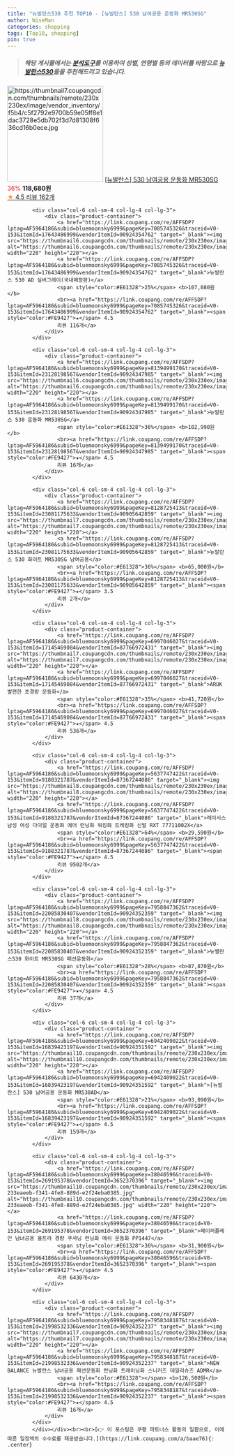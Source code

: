 ```yaml
---
title: "뉴발란스530 추천 TOP10 - [뉴발란스] 530 남여공용 운동화 MR530SG"
author: WiseMan
categories: shopping
tags: [Top10, shopping]
pin: true
---
```


> ##### 해당 게시물에서는 [**분석도구**](https://itemscout.io/)를 이용하여 **성별**, **연령별** 등의 데이터를 바탕으로 [**뉴발란스530**](https://link.coupang.com/a/baae76)들을 추천해드리고 있습니다.
<div class="container"><div class="row">
            <div class="col-6 col-sm-4 col-lg-4 col-lg-3">
                <div class="product-container">
                    <a href="https://link.coupang.com/re/AFFSDP?lptag=AF5964186&subid=bluemoonsky6999&pageKey=6148297802&traceid=V0-153&itemId=13337715453&vendorItemId=78660694921" target="_blank"><img src="https://thumbnail7.coupangcdn.com/thumbnails/remote/230x230ex/image/vendor_inventory/f5b4/c5f2792e9700b59e05ff8e1dac3728e5db702f3d7d81308f636cd16b0ece.jpg" alt="https://thumbnail7.coupangcdn.com/thumbnails/remote/230x230ex/image/vendor_inventory/f5b4/c5f2792e9700b59e05ff8e1dac3728e5db702f3d7d81308f636cd16b0ece.jpg" width="220" height="220"></a>
                    <a href="https://link.coupang.com/re/AFFSDP?lptag=AF5964186&subid=bluemoonsky6999&pageKey=6148297802&traceid=V0-153&itemId=13337715453&vendorItemId=78660694921" target="_blank">[뉴발란스] 530 남여공용 운동화 MR530SG</a>
                    <span style="color:#E61328">36%</span> <b>118,680원</b>
                    <br><a href="https://link.coupang.com/re/AFFSDP?lptag=AF5964186&subid=bluemoonsky6999&pageKey=6148297802&traceid=V0-153&itemId=13337715453&vendorItemId=78660694921" target="_blank"><span style="color:#FE9427">★</span> 4.5
                    리뷰 162개</a>
                </div>
            </div>
            
            <div class="col-6 col-sm-4 col-lg-4 col-lg-3">
                <div class="product-container">
                    <a href="https://link.coupang.com/re/AFFSDP?lptag=AF5964186&subid=bluemoonsky6999&pageKey=7085745326&traceid=V0-153&itemId=17643486999&vendorItemId=90924354762" target="_blank"><img src="https://thumbnail6.coupangcdn.com/thumbnails/remote/230x230ex/image/vendor_inventory/c90b/e4c3135fb0595d998f3f1769307b5d9376847d4bcf967e9b52adce9c9858.jpg" alt="https://thumbnail6.coupangcdn.com/thumbnails/remote/230x230ex/image/vendor_inventory/c90b/e4c3135fb0595d998f3f1769307b5d9376847d4bcf967e9b52adce9c9858.jpg" width="220" height="220"></a>
                    <a href="https://link.coupang.com/re/AFFSDP?lptag=AF5964186&subid=bluemoonsky6999&pageKey=7085745326&traceid=V0-153&itemId=17643486999&vendorItemId=90924354762" target="_blank">뉴발란스 530 AD 실버그레이(국내매장판)</a>
                    <span style="color:#E61328">25%</span> <b>107,080원</b>
                    <br><a href="https://link.coupang.com/re/AFFSDP?lptag=AF5964186&subid=bluemoonsky6999&pageKey=7085745326&traceid=V0-153&itemId=17643486999&vendorItemId=90924354762" target="_blank"><span style="color:#FE9427">★</span> 4.5
                    리뷰 116개</a>
                </div>
            </div>
            
            <div class="col-6 col-sm-4 col-lg-4 col-lg-3">
                <div class="product-container">
                    <a href="https://link.coupang.com/re/AFFSDP?lptag=AF5964186&subid=bluemoonsky6999&pageKey=8139499170&traceid=V0-153&itemId=23128198567&vendorItemId=90924347985" target="_blank"><img src="https://thumbnail6.coupangcdn.com/thumbnails/remote/230x230ex/image/vendor_inventory/3257/fb681565bae75a9f36c91da7bef788e6c7780c1284456b1f1abb9d092121.jpg" alt="https://thumbnail6.coupangcdn.com/thumbnails/remote/230x230ex/image/vendor_inventory/3257/fb681565bae75a9f36c91da7bef788e6c7780c1284456b1f1abb9d092121.jpg" width="220" height="220"></a>
                    <a href="https://link.coupang.com/re/AFFSDP?lptag=AF5964186&subid=bluemoonsky6999&pageKey=8139499170&traceid=V0-153&itemId=23128198567&vendorItemId=90924347985" target="_blank">뉴발란스 530 운동화 MR530SG</a>
                    <span style="color:#E61328">36%</span> <b>102,990원</b>
                    <br><a href="https://link.coupang.com/re/AFFSDP?lptag=AF5964186&subid=bluemoonsky6999&pageKey=8139499170&traceid=V0-153&itemId=23128198567&vendorItemId=90924347985" target="_blank"><span style="color:#FE9427">★</span> 4.5
                    리뷰 16개</a>
                </div>
            </div>
            
            <div class="col-6 col-sm-4 col-lg-4 col-lg-3">
                <div class="product-container">
                    <a href="https://link.coupang.com/re/AFFSDP?lptag=AF5964186&subid=bluemoonsky6999&pageKey=8128725413&traceid=V0-153&itemId=23081175633&vendorItemId=90905642859" target="_blank"><img src="https://thumbnail7.coupangcdn.com/thumbnails/remote/230x230ex/image/vendor_inventory/f5b4/c5f2792e9700b59e05ff8e1dac3728e5db702f3d7d81308f636cd16b0ece.jpg" alt="https://thumbnail7.coupangcdn.com/thumbnails/remote/230x230ex/image/vendor_inventory/f5b4/c5f2792e9700b59e05ff8e1dac3728e5db702f3d7d81308f636cd16b0ece.jpg" width="220" height="220"></a>
                    <a href="https://link.coupang.com/re/AFFSDP?lptag=AF5964186&subid=bluemoonsky6999&pageKey=8128725413&traceid=V0-153&itemId=23081175633&vendorItemId=90905642859" target="_blank">뉴발란스 530 화이트 MR530SG 남여공용</a>
                    <span style="color:#E61328">36%</span> <b>65,000원</b>
                    <br><a href="https://link.coupang.com/re/AFFSDP?lptag=AF5964186&subid=bluemoonsky6999&pageKey=8128725413&traceid=V0-153&itemId=23081175633&vendorItemId=90905642859" target="_blank"><span style="color:#FE9427">★</span> 3.5
                    리뷰 2개</a>
                </div>
            </div>
            
            <div class="col-6 col-sm-4 col-lg-4 col-lg-3">
                <div class="product-container">
                    <a href="https://link.coupang.com/re/AFFSDP?lptag=AF5964186&subid=bluemoonsky6999&pageKey=6997046027&traceid=V0-153&itemId=17145469084&vendorItemId=87766972431" target="_blank"><img src="https://thumbnail7.coupangcdn.com/thumbnails/remote/230x230ex/image/vendor_inventory/34a5/907995c63ac66f5780651750a87133cc5bcbd3091f8d43446265118239b2.jpg" alt="https://thumbnail7.coupangcdn.com/thumbnails/remote/230x230ex/image/vendor_inventory/34a5/907995c63ac66f5780651750a87133cc5bcbd3091f8d43446265118239b2.jpg" width="220" height="220"></a>
                    <a href="https://link.coupang.com/re/AFFSDP?lptag=AF5964186&subid=bluemoonsky6999&pageKey=6997046027&traceid=V0-153&itemId=17145469084&vendorItemId=87766972431" target="_blank">ARUK 발편한 초경량 운동화</a>
                    <span style="color:#E61328">35%</span> <b>41,720원</b>
                    <br><a href="https://link.coupang.com/re/AFFSDP?lptag=AF5964186&subid=bluemoonsky6999&pageKey=6997046027&traceid=V0-153&itemId=17145469084&vendorItemId=87766972431" target="_blank"><span style="color:#FE9427">★</span> 4.5
                    리뷰 536개</a>
                </div>
            </div>
            
            <div class="col-6 col-sm-4 col-lg-4 col-lg-3">
                <div class="product-container">
                    <a href="https://link.coupang.com/re/AFFSDP?lptag=AF5964186&subid=bluemoonsky6999&pageKey=5637747422&traceid=V0-153&itemId=9188321787&vendorItemId=87367244086" target="_blank"><img src="https://thumbnail8.coupangcdn.com/thumbnails/remote/230x230ex/image/vendor_inventory/2eb6/7437d33bb0740d9060888eca81c77d2a1f898c457d2aaebed0594070228b.jpg" alt="https://thumbnail8.coupangcdn.com/thumbnails/remote/230x230ex/image/vendor_inventory/2eb6/7437d33bb0740d9060888eca81c77d2a1f898c457d2aaebed0594070228b.jpg" width="220" height="220"></a>
                    <a href="https://link.coupang.com/re/AFFSDP?lptag=AF5964186&subid=bluemoonsky6999&pageKey=5637747422&traceid=V0-153&itemId=9188321787&vendorItemId=87367244086" target="_blank">레이시스 남성 여성 다이얼 운동화 에어 런닝화 워킹화 트레킹화 신발 RXT 77711002X</a>
                    <span style="color:#E61328">64%</span> <b>29,590원</b>
                    <br><a href="https://link.coupang.com/re/AFFSDP?lptag=AF5964186&subid=bluemoonsky6999&pageKey=5637747422&traceid=V0-153&itemId=9188321787&vendorItemId=87367244086" target="_blank"><span style="color:#FE9427">★</span> 4.5
                    리뷰 9502개</a>
                </div>
            </div>
            
            <div class="col-6 col-sm-4 col-lg-4 col-lg-3">
                <div class="product-container">
                    <a href="https://link.coupang.com/re/AFFSDP?lptag=AF5964186&subid=bluemoonsky6999&pageKey=7958847362&traceid=V0-153&itemId=22085830407&vendorItemId=90924352359" target="_blank"><img src="https://thumbnail8.coupangcdn.com/thumbnails/remote/230x230ex/image/vendor_inventory/1f3f/4bfe19607c99140211d5c18c9b02f72aad09e2d234bef4fa58fb70d66f0f.jpg" alt="https://thumbnail8.coupangcdn.com/thumbnails/remote/230x230ex/image/vendor_inventory/1f3f/4bfe19607c99140211d5c18c9b02f72aad09e2d234bef4fa58fb70d66f0f.jpg" width="220" height="220"></a>
                    <a href="https://link.coupang.com/re/AFFSDP?lptag=AF5964186&subid=bluemoonsky6999&pageKey=7958847362&traceid=V0-153&itemId=22085830407&vendorItemId=90924352359" target="_blank">뉴밸란스530 화이트 MR530SG 패션운동화</a>
                    <span style="color:#E61328">28%</span> <b>87,870원</b>
                    <br><a href="https://link.coupang.com/re/AFFSDP?lptag=AF5964186&subid=bluemoonsky6999&pageKey=7958847362&traceid=V0-153&itemId=22085830407&vendorItemId=90924352359" target="_blank"><span style="color:#FE9427">★</span> 4.5
                    리뷰 37개</a>
                </div>
            </div>
            
            <div class="col-6 col-sm-4 col-lg-4 col-lg-3">
                <div class="product-container">
                    <a href="https://link.coupang.com/re/AFFSDP?lptag=AF5964186&subid=bluemoonsky6999&pageKey=6942409022&traceid=V0-153&itemId=16839423197&vendorItemId=90924351592" target="_blank"><img src="https://thumbnail10.coupangcdn.com/thumbnails/remote/230x230ex/image/vendor_inventory/9b65/8d2dc2cbf05ff3969361be5385f3c27f674e4e5c2ed9d06440d20195d673.png" alt="https://thumbnail10.coupangcdn.com/thumbnails/remote/230x230ex/image/vendor_inventory/9b65/8d2dc2cbf05ff3969361be5385f3c27f674e4e5c2ed9d06440d20195d673.png" width="220" height="220"></a>
                    <a href="https://link.coupang.com/re/AFFSDP?lptag=AF5964186&subid=bluemoonsky6999&pageKey=6942409022&traceid=V0-153&itemId=16839423197&vendorItemId=90924351592" target="_blank">[뉴발란스] 530 남여공용 운동화 MR530AD</a>
                    <span style="color:#E61328">21%</span> <b>93,090원</b>
                    <br><a href="https://link.coupang.com/re/AFFSDP?lptag=AF5964186&subid=bluemoonsky6999&pageKey=6942409022&traceid=V0-153&itemId=16839423197&vendorItemId=90924351592" target="_blank"><span style="color:#FE9427">★</span> 4.5
                    리뷰 159개</a>
                </div>
            </div>
            
            <div class="col-6 col-sm-4 col-lg-4 col-lg-3">
                <div class="product-container">
                    <a href="https://link.coupang.com/re/AFFSDP?lptag=AF5964186&subid=bluemoonsky6999&pageKey=38046596&traceid=V0-153&itemId=269195378&vendorItemId=3652370396" target="_blank"><img src="https://thumbnail10.coupangcdn.com/thumbnails/remote/230x230ex/image/retail/images/1496032952909279-233eaeeb-f341-4fe8-889d-e2f24eba0385.jpg" alt="https://thumbnail10.coupangcdn.com/thumbnails/remote/230x230ex/image/retail/images/1496032952909279-233eaeeb-f341-4fe8-889d-e2f24eba0385.jpg" width="220" height="220"></a>
                    <a href="https://link.coupang.com/re/AFFSDP?lptag=AF5964186&subid=bluemoonsky6999&pageKey=38046596&traceid=V0-153&itemId=269195378&vendorItemId=3652370396" target="_blank">페이퍼플레인 남녀공용 울트라 경량 쿠셔닝 런닝화 메쉬 운동화 PP1447</a>
                    <span style="color:#E61328">36%</span> <b>31,900원</b>
                    <br><a href="https://link.coupang.com/re/AFFSDP?lptag=AF5964186&subid=bluemoonsky6999&pageKey=38046596&traceid=V0-153&itemId=269195378&vendorItemId=3652370396" target="_blank"><span style="color:#FE9427">★</span> 4.5
                    리뷰 6430개</a>
                </div>
            </div>
            
            <div class="col-6 col-sm-4 col-lg-4 col-lg-3">
                <div class="product-container">
                    <a href="https://link.coupang.com/re/AFFSDP?lptag=AF5964186&subid=bluemoonsky6999&pageKey=7958348187&traceid=V0-153&itemId=21998532336&vendorItemId=90924352237" target="_blank"><img src="https://thumbnail7.coupangcdn.com/thumbnails/remote/230x230ex/image/vendor_inventory/5907/f502d48024a91dc5a05d2462c687525d3eaafbdd59402ac1816377ba51d5.png" alt="https://thumbnail7.coupangcdn.com/thumbnails/remote/230x230ex/image/vendor_inventory/5907/f502d48024a91dc5a05d2462c687525d3eaafbdd59402ac1816377ba51d5.png" width="220" height="220"></a>
                    <a href="https://link.coupang.com/re/AFFSDP?lptag=AF5964186&subid=bluemoonsky6999&pageKey=7958348187&traceid=V0-153&itemId=21998532336&vendorItemId=90924352237" target="_blank">NEW BALANCE 뉴발란스 남녀공용 패션운동화 런닝화 트레이닝화 스니커즈 데일리슈즈 ADMR</a>
                    <span style="color:#E61328"></span> <b>126,500원</b>
                    <br><a href="https://link.coupang.com/re/AFFSDP?lptag=AF5964186&subid=bluemoonsky6999&pageKey=7958348187&traceid=V0-153&itemId=21998532336&vendorItemId=90924352237" target="_blank"><span style="color:#FE9427">★</span> 4.5
                    리뷰 16개</a>
                </div>
            </div>
            </div></div><br><br>[👉 이 포스팅은 쿠팡 파트너스 활동의 일환으로, 이에 따른 일정액의 수수료를 제공받습니다.](https://link.coupang.com/a/baae76){: .center}
